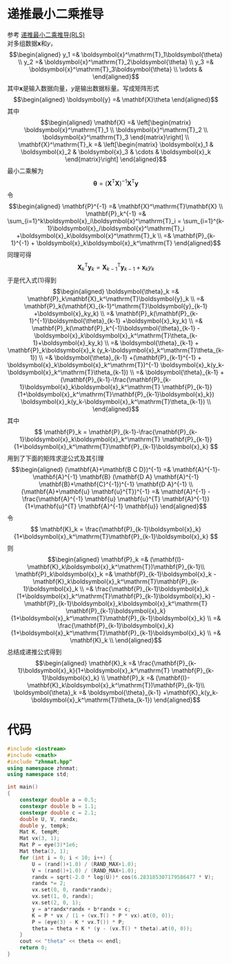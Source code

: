 
# 递推最小二乘推导
参考 [递推最小二乘推导(RLS)](https://zhuanlan.zhihu.com/p/53883828)  
对多组数据$\boldsymbol{x}$和$y$，
$$\begin{aligned}
    y_1 =& \boldsymbol{x}^\mathrm{T}_1\boldsymbol{\theta} \\
    y_2 =& \boldsymbol{x}^\mathrm{T}_2\boldsymbol{\theta} \\
    y_3 =& \boldsymbol{x}^\mathrm{T}_3\boldsymbol{\theta} \\
\vdots &
\end{aligned}$$
其中$\boldsymbol{x}$是输入数据向量，$y$是输出数据标量。写成矩阵形式
$$\begin{aligned}
\boldsymbol{y} =& \mathbf{X}\theta
\end{aligned}$$
其中
$$\begin{aligned}
    \mathbf{X} =& \left[\begin{matrix}
        \boldsymbol{x}^\mathrm{T}_1 \\
        \boldsymbol{x}^\mathrm{T}_2 \\
        \boldsymbol{x}^\mathrm{T}_3
    \end{matrix}\right] \\
    \mathbf{X}^\mathrm{T}_k =& \left[\begin{matrix}
        \boldsymbol{x}_1 & \boldsymbol{x}_2 & \boldsymbol{x}_3 &
        \cdots & \boldsymbol{x}_k
    \end{matrix}\right]
\end{aligned}$$
最小二乘解为
$$
    \boldsymbol{\theta}
    =(\mathbf{X}^\mathrm{T}\mathbf{X})^{-1}
    \mathbf{X}^\mathrm{T}\boldsymbol{y}\tag{2.1}
$$
令
$$\begin{aligned}
    \mathbf{P}^{-1} =& \mathbf{X}^\mathrm{T}\mathbf{X} \\
    \mathbf{P}_k^{-1} =& \sum_{i=1}^k\boldsymbol{x}_i\boldsymbol{x}^\mathrm{T}_i
    = \sum_{i=1}^{k-1}\boldsymbol{x}_i\boldsymbol{x}^\mathrm{T}_i
    +\boldsymbol{x}_k\boldsymbol{x}^\mathrm{T}_k \\
    =& \mathbf{P}_{k-1}^{-1} + \boldsymbol{x}_k\boldsymbol{x}_k^\mathrm{T}
\end{aligned}$$
同理可得
$$
    \mathbf{X}_k^\mathrm{T}\boldsymbol{y}_k
    =\mathbf{X}_{k-1}^\mathrm{T}\boldsymbol{y}_{k-1}
    +\boldsymbol{x}_ky_k
$$
于是代入式(1)得到
$$\begin{aligned}
\boldsymbol{\theta}_k =& \mathbf{P}_k\mathbf{X}_k^\mathrm{T}\boldsymbol{y}_k \\
=& \mathbf{P}_k(\mathbf{X}_{k-1}^\mathrm{T}\boldsymbol{y}_{k-1}
 +\boldsymbol{x}_ky_k) \\
=& \mathbf{P}_k(\mathbf{P}_{k-1}^{-1}\boldsymbol{\theta}_{k-1}
 +\boldsymbol{x}_ky_k) \\
=& \mathbf{P}_k(\mathbf{P}_k^{-1}\boldsymbol{\theta}_{k-1}
 -\boldsymbol{x}_k\boldsymbol{x}_k^\mathrm{T}\theta_{k-1}+\boldsymbol{x}_ky_k) \\
=& \boldsymbol{\theta}_{k-1} + \mathbf{P}_k\boldsymbol{x}_k
 (y_k-\boldsymbol{x}_k^\mathrm{T}\theta_{k-1}) \\
=& \boldsymbol{\theta}_{k-1}
 +(\mathbf{P}_{k-1}^{-1} + \boldsymbol{x}_k\boldsymbol{x}_k^\mathrm{T})^{-1}
 \boldsymbol{x}_k(y_k-\boldsymbol{x}_k^\mathrm{T}\theta_{k-1}) \\
=& \boldsymbol{\theta}_{k-1}
 +(\mathbf{P}_{k-1}-\frac{\mathbf{P}_{k-1}\boldsymbol{x}_k\boldsymbol{x}_k^\mathrm{T}
 \mathbf{P}_{k-1}}{1+\boldsymbol{x}_k^\mathrm{T}\mathbf{P}_{k-1}\boldsymbol{x}_k})
 \boldsymbol{x}_k(y_k-\boldsymbol{x}_k^\mathrm{T}\theta_{k-1}) \\
\end{aligned}$$
其中
$$
\mathbf{P}_k =
 \mathbf{P}_{k-1}-\frac{\mathbf{P}_{k-1}\boldsymbol{x}_k\boldsymbol{x}_k^\mathrm{T}
 \mathbf{P}_{k-1}}{1+\boldsymbol{x}_k^\mathrm{T}\mathbf{P}_{k-1}\boldsymbol{x}_k}
$$
用到了下面的矩阵求逆公式及其引理
$$\begin{aligned}
(\mathbf{A}+\mathbf{B C D})^{-1} =& \mathbf{A}^{-1}-\mathbf{A}^{-1} \mathbf{B}
(\mathbf{D A} \mathbf{A}^{-1} \mathbf{B}+\mathbf{C}^{-1})^{-1} \mathbf{D A}^{-1} \\
(\mathbf{A}+\mathbf{u} \mathbf{u}^{T})^{-1} =& \mathbf{A}^{-1}
 -\frac{\mathbf{A}^{-1} \mathbf{u} \mathbf{u}^{T} \mathbf{A}^{-1}}
 {1+\mathbf{u}^{T} \mathbf{A}^{-1} \mathbf{u}}
\end{aligned}$$
令
$$
\mathbf{K}_k = \frac{\mathbf{P}_{k-1}\boldsymbol{x}_k}
{1+\boldsymbol{x}_k^\mathrm{T}\mathbf{P}_{k-1}\boldsymbol{x}_k}
$$
则
$$\begin{aligned}
\mathbf{P}_k =& (\mathbf{I}-\mathbf{K}_k\boldsymbol{x}_k^\mathrm{T})\mathbf{P}_{k-1}\\
\mathbf{P}_k\boldsymbol{x}_k =& \mathbf{P}_{k-1}\boldsymbol{x}_k
 -\mathbf{K}_k\boldsymbol{x}_k^\mathrm{T}\mathbf{P}_{k-1}\boldsymbol{x}_k \\
=& \frac{\mathbf{P}_{k-1}\boldsymbol{x}_k
 (1+\boldsymbol{x}_k^\mathrm{T}\mathbf{P}_{k-1}\boldsymbol{x}_k)
 -\mathbf{P}_{k-1}\boldsymbol{x}_k\boldsymbol{x}_k^\mathrm{T}
 \mathbf{P}_{k-1}\boldsymbol{x}_k}
 {1+\boldsymbol{x}_k^\mathrm{T}\mathbf{P}_{k-1}\boldsymbol{x}_k} \\
=& \frac{\mathbf{P}_{k-1}\boldsymbol{x}_k}
 {1+\boldsymbol{x}_k^\mathrm{T}\mathbf{P}_{k-1}\boldsymbol{x}_k} \\
=& \mathbf{K}_k \\
\end{aligned}$$
总结成递推公式得到
$$\begin{aligned}
\mathbf{K}_k =& \frac{\mathbf{P}_{k-1}\boldsymbol{x}_k}{1+\boldsymbol{x}_k^\mathrm{T}
\mathbf{P}_{k-1}\boldsymbol{x}_k} \\
\mathbf{P}_k =& (\mathbf{I}-\mathbf{K}_k\boldsymbol{x}_k^\mathrm{T})\mathbf{P}_{k-1}\\
\boldsymbol{\theta}_k =& \boldsymbol{\theta}_{k-1}
 +\mathbf{K}_k(y_k-\boldsymbol{x}_k^\mathrm{T}\theta_{k-1})
\end{aligned}$$

# 代码
```cpp
#include <iostream>
#include <cmath>
#include "zhnmat.hpp"
using namespace zhnmat;
using namespace std;

int main()
{
    constexpr double a = 0.5;
    constexpr double b = 1.1;
    constexpr double c = 2.1;
    double U, V, randx;
    double y, tempk;
    Mat K, tempM;
    Mat vx(3, 1);
    Mat P = eye(3)*1e6;
    Mat theta(3, 1);
    for (int i = 0; i < 10; i++) {
        U = (rand()+1.0) / (RAND_MAX+1.0);
        V = (rand()+1.0) / (RAND_MAX+1.0);
        randx = sqrt(-2.0 * log(U))* cos(6.283185307179586477 * V);
        randx *= 2;
        vx.set(0, 0, randx*randx);
        vx.set(1, 0, randx);
        vx.set(2, 0, 1);
        y = a*randx*randx + b*randx + c;
        K = P * vx / (1 + (vx.T() * P * vx).at(0, 0));
        P = (eye(3) - K * vx.T()) * P;
        theta = theta + K * (y - (vx.T() * theta).at(0, 0));
    }
    cout << "theta" << theta << endl;
    return 0;
}
```
